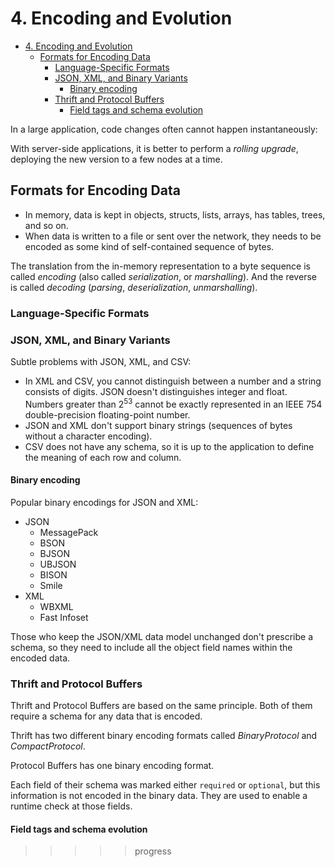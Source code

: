 # 4. Encoding and Evolution

- [4. Encoding and Evolution](#4-encoding-and-evolution)
  - [Formats for Encoding Data](#formats-for-encoding-data)
    - [Language-Specific Formats](#language-specific-formats)
    - [JSON, XML, and Binary Variants](#json-xml-and-binary-variants)
      - [Binary encoding](#binary-encoding)
    - [Thrift and Protocol Buffers](#thrift-and-protocol-buffers)
      - [Field tags and schema evolution](#field-tags-and-schema-evolution)

In a large application, code changes often cannot happen instantaneously:

With server-side applications, it is better to perform a *rolling upgrade*,
deploying the new version to a few nodes at a time.

## Formats for Encoding Data

- In memory, data is kept in objects, structs, lists, arrays, has tables, trees,
  and so on.
- When data is written to a file or sent over the network, they needs to be
  encoded as some kind of self-contained sequence of bytes.

The translation from the in-memory representation to a byte sequence is called
*encoding* (also called *serialization*, or *marshalling*). And the reverse is
called *decoding* (*parsing*, *deserialization*, *unmarshalling*).

### Language-Specific Formats

### JSON, XML, and Binary Variants

Subtle problems with JSON, XML, and CSV:

- In XML and CSV, you cannot distinguish between a number and a string consists
  of digits. JSON doesn't distinguishes integer and float. Numbers greater than
  $2^{53}$ cannot be exactly represented in an IEEE 754 double-precision
  floating-point number.
- JSON and XML don't support binary strings (sequences of bytes without a
  character encoding).
- CSV does not have any schema, so it is up to the application to define the
  meaning of each row and column.

#### Binary encoding

Popular binary encodings for JSON and XML:

- JSON
  - MessagePack
  - BSON
  - BJSON
  - UBJSON
  - BISON
  - Smile
- XML
  - WBXML
  - Fast Infoset

Those who keep the JSON/XML data model unchanged don't prescribe a schema, so
they need to include all the object field names within the encoded data.

### Thrift and Protocol Buffers

Thrift and Protocol Buffers are based on the same principle. Both of them
require a schema for any data that is encoded.

Thrift has two different binary encoding formats called *BinaryProtocol* and
*CompactProtocol*.

Protocol Buffers has one binary encoding format.

Each field of their schema was marked either `required` or `optional`, but this
information is not encoded in the binary data. They are used to enable a runtime
check at those fields.

#### Field tags and schema evolution

>>>>> progress
